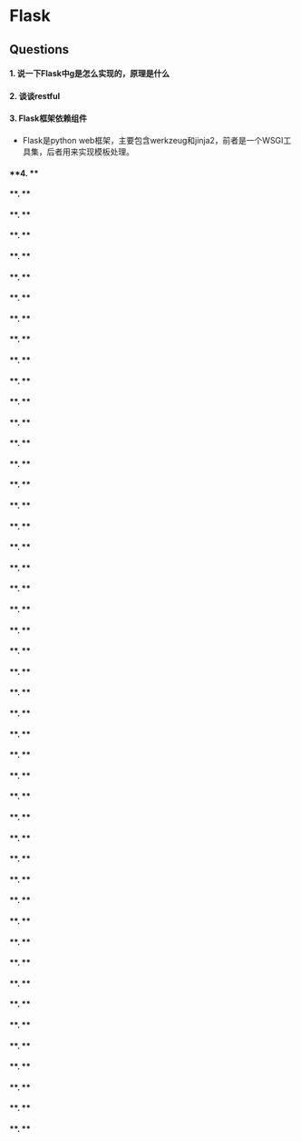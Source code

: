# Flask

## Questions

#### **1. 说一下Flask中g是怎么实现的，原理是什么**
#### **2. 谈谈restful**
#### **3. Flask框架依赖组件**
- Flask是python web框架，主要包含werkzeug和jinja2，前者是一个WSGI工具集，后者用来实现模板处理。

#### **4. **
#### **. **
#### **. **
#### **. **
#### **. **
#### **. **
#### **. **
#### **. **
#### **. **
#### **. **
#### **. **
#### **. **
#### **. **
#### **. **
#### **. **
#### **. **
#### **. **
#### **. **
#### **. **
#### **. **
#### **. **
#### **. **
#### **. **
#### **. **
#### **. **
#### **. **
#### **. **
#### **. **
#### **. **
#### **. **
#### **. **
#### **. **
#### **. **
#### **. **
#### **. **
#### **. **
#### **. **
#### **. **
#### **. **
#### **. **
#### **. **
#### **. **
#### **. **
#### **. **
#### **. **
#### **. **
#### **. **